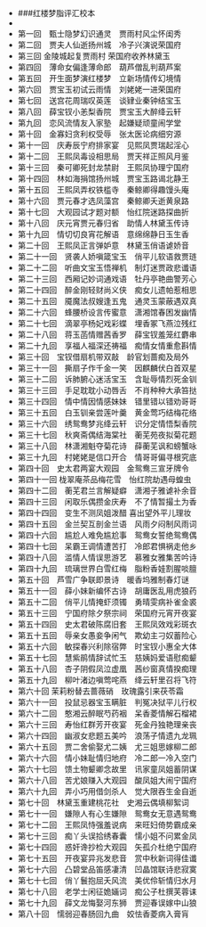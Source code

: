 - ###红楼梦脂评汇校本
- 
- 第一回　甄士隐梦幻识通灵　贾雨村风尘怀闺秀
- 第二回　贾夫人仙逝扬州城　冷子兴演说荣国府
- 第三回 金陵城起复贾雨村 荣国府收养林黛玉
- 第四回　薄命女偏逢薄命郎　葫芦僧乱判葫芦案
- 第五回　开生面梦演红楼梦　立新场情传幻境情
- 第六回　贾宝玉初试云雨情　刘姥姥一进荣国府
- 第七回　送宫花周瑞叹英莲　谈肄业秦钟结宝玉
- 第八回　薛宝钗小恙梨香院　贾宝玉大醉绛云轩
- 第九回　恋风流情友入家塾　起嫌疑顽童闹学堂
- 第十回　金寡妇贪利权受辱　张太医论病细穷源
- 第十一回　庆寿辰宁府排家宴　见熙凤贾瑞起淫心
- 第十二回　王熙凤毒设相思局　贾天祥正照风月鉴
- 第十三回　秦可卿死封龙禁尉　王熙凤协理宁国府
- 第十四回　林如海捐馆扬州城　贾宝玉路谒北静王
- 第十五回　王熙凤弄权铁槛寺　秦鲸卿得趣馒头庵
- 第十六回　贾元春才选凤藻宫　秦鲸卿夭逝黄泉路
- 第十七回　大观园试才题对额　怡红院迷路探曲折
- 第十八回　庆元宵贾元春归省　助情人林黛玉传诗
- 第十九回　情切切良宵花解语　意绵绵静日玉生香
- 第二十回　王熙凤正言弹妒意　林黛玉俏语谑娇音
- 第二十一回　贤袭人娇嗔箴宝玉　俏平儿软语救贾琏
- 第二十二回　听曲文宝玉悟禅机　制灯迷贾政悲谶语
- 第二十三回　西厢记妙词通戏语　牡丹亭艳曲警芳心
- 第二十四回　醉金刚轻财尚义侠　痴女儿遗帕惹相思
- 第二十五回　魇魔法叔嫂逢五鬼　通灵玉蒙蔽遇双真
- 第二十六回　蜂腰桥设言传蜜意　潇湘馆春困发幽情
- 第二十七回　滴翠亭杨妃戏彩蝶　埋香冢飞燕泣残红
- 第二十八回　蒋玉菡情赠茜香罗　薛宝钗羞笼红麝串
- 第二十九回　享福人福深还祷福　痴情女情重愈斟情
- 第三十回　宝钗借扇机带双敲　龄官划蔷痴及局外
- 第三十一回　撕扇子作千金一笑　因麒麟伏白首双星
- 第三十二回　诉肺腑心迷活宝玉　含耻辱情烈死金钏
- 第三十三回　手足耽耽小动唇舌　不肖种种大承笞挞
- 第三十四回　情中情因情感妹妹　错里错以错劝哥哥
- 第三十五回　白玉钏亲尝莲叶羹　黄金莺巧结梅花络
- 第三十六回　绣鸳鸯梦兆绛云轩　识分定情悟梨香院
- 第三十七回　秋爽斋偶结海棠社　蘅芜苑夜拟菊花题
- 第三十八回　林潇湘魁夺菊花诗　薛蘅芜讽和螃蟹咏
- 第三十九回　村姥姥是信口开合　情哥哥偏寻根究底
- 第四十回　史太君两宴大观园　金鸳鸯三宣牙牌令
- 第四十一回 栊翠庵茶品梅花雪　怡红院劫遇母蝗虫
- 第四十二回　蘅芜君兰言解疑癖　潇湘子雅谑补余音
- 第四十三回　闲取乐偶攒金庆寿　不了情暂撮土为香
- 第四十四回　变生不测凤姐泼醋 喜出望外平儿理妆
- 第四十五回　金兰契互剖金兰语　风雨夕闷制风雨词
- 第四十六回　尴尬人难免尴尬事　鸳鸯女誓绝鸳鸯偶
- 第四十七回　呆霸王调情遭苦打　冷郎君惧祸走他乡
- 第四十八回　滥情人情误思游艺　慕雅女雅集苦吟诗
- 第四十九回　琉璃世界白雪红梅　脂粉香娃割腥啖膻
- 第五十回　芦雪广争联即景诗　暖香坞雅制春灯谜
- 第五十一回　薛小妹新编怀古诗　胡庸医乱用虎狼药
- 第五十二回　俏平儿情掩虾须镯　勇晴雯病补雀金裘
- 第五十三回　宁国府除夕祭宗祠　荣国府元宵开夜宴
- 第五十四回　史太君破陈腐旧套　王熙凤效戏彩斑衣
- 第五十五回　辱亲女愚妾争闲气　欺幼主刁奴蓄险心
- 第五十六回　敏探春兴利除宿弊　时宝钗小惠全大体
- 第五十七回　慧紫鹃情辞试忙玉　慈姨妈爱语慰痴颦
- 第五十八回　杏子阴假凤泣虚凰　茜纱窗真情揆痴理
- 第五十九回　柳叶渚边嗔莺咤燕　绛云轩里召将飞符
- 第六十回 茉莉粉替去蔷薇硝　玫瑰露引来茯苓霜
- 第六十一回　投鼠忌器宝玉瞒脏　判冤决狱平儿行权
- 第六十二回　憨湘云醉眠芍药裀　呆香菱情解石榴裙
- 第六十三回　寿怡红群芳开夜宴　死金丹独艳理亲丧
- 第六十四回　幽淑女悲题五美吟　浪荡子情遗九龙珮
- 第六十五回　贾二舍偷娶尤二姨　尤三姐思嫁柳二郎
- 第六十六回　情小妹耻情归地府　冷二郎一冷入空门
- 第六十七回　馈土物颦卿念故里　讯家童凤姐蓄阴谋
- 第六十八回　苦尤娘赚入大观园　酸凤姐大闹宁国府
- 第六十九回　弄小巧用借剑杀人　觉大限吞生金自逝
- 第七十回　林黛玉重建桃花社　史湘云偶填柳絮词
- 第七十一回　嫌隙人有心生嫌隙　鸳鸯女无意遇鸳鸯
- 第七十二回　王熙凤恃强羞说病　来旺妇倚势霸成亲
- 第七十三回　痴丫头误拾绣春囊　懦小姐不问累金凤
- 第七十四回　惑奸谗抄检大观园　矢孤介杜绝宁国府
- 第七十五回　开夜宴异兆发悲音　赏中秋新词得佳谶
- 第七十六回　凸碧堂品笛感凄清　凹晶馆联诗悲寂寞
- 第七十七回　俏丫鬟抱屈夭风流　美优伶斩情归水月
- 第七十八回　老学士闲征姽婳词　痴公子杜撰芙蓉诔
- 第七十九回　薛文龙悔娶河东狮　贾迎春误嫁中山狼
- 第八十回　懦弱迎春肠回九曲　姣怯香菱病入膏肓
